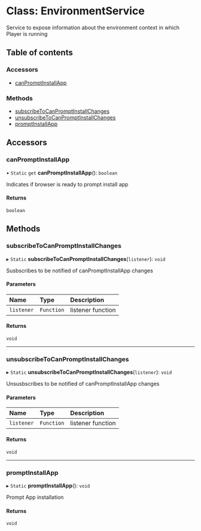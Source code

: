 # Class: EnvironmentService

Service to expose information about the environment context in which Player is running

## Table of contents

### Accessors

- [canPromptInstallApp](EnvironmentService.md#canpromptinstallapp)

### Methods

- [subscribeToCanPromptInstallChanges](EnvironmentService.md#subscribetocanpromptinstallchanges)
- [unsubscribeToCanPromptInstallChanges](EnvironmentService.md#unsubscribetocanpromptinstallchanges)
- [promptInstallApp](EnvironmentService.md#promptinstallapp)

## Accessors

### canPromptInstallApp

• `Static` `get` **canPromptInstallApp**(): `boolean`

Indicates if browser is ready to prompt install app

#### Returns

`boolean`

## Methods

### subscribeToCanPromptInstallChanges

▸ `Static` **subscribeToCanPromptInstallChanges**(`listener`): `void`

Susbscribes to be notified of canPromptInstallApp changes

#### Parameters

| Name | Type | Description |
| :------ | :------ | :------ |
| `listener` | `Function` | listener function |

#### Returns

`void`

___

### unsubscribeToCanPromptInstallChanges

▸ `Static` **unsubscribeToCanPromptInstallChanges**(`listener`): `void`

Unsusbscribes to be notified of canPromptInstallApp changes

#### Parameters

| Name | Type | Description |
| :------ | :------ | :------ |
| `listener` | `Function` | listener function |

#### Returns

`void`

___

### promptInstallApp

▸ `Static` **promptInstallApp**(): `void`

Prompt App installation

#### Returns

`void`
